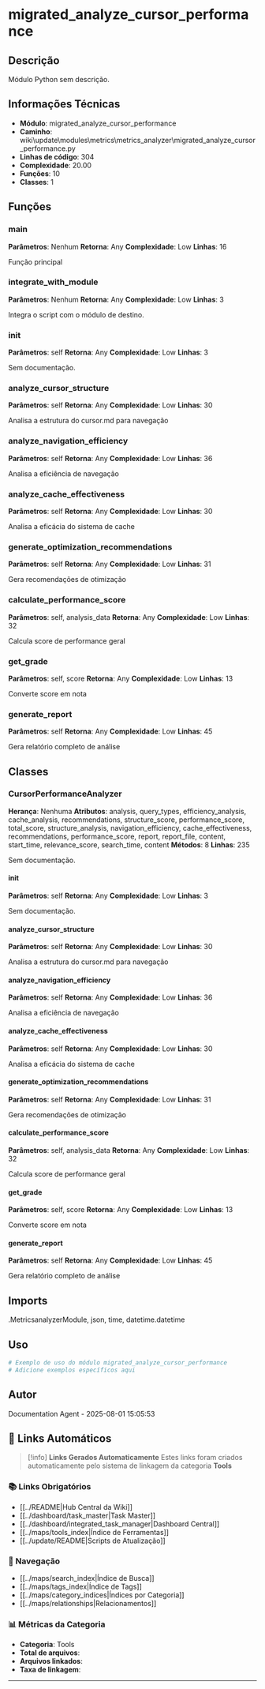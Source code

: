 # migrated_analyze_cursor_performance

## Descrição

Módulo Python sem descrição.

## Informações Técnicas

- **Módulo**: migrated_analyze_cursor_performance
- **Caminho**: wiki\update\modules\metrics\metrics_analyzer\migrated_analyze_cursor_performance.py
- **Linhas de código**: 304
- **Complexidade**: 20.00
- **Funções**: 10
- **Classes**: 1

## Funções

### main

**Parâmetros**: Nenhum
**Retorna**: Any
**Complexidade**: Low
**Linhas**: 16

Função principal

### integrate_with_module

**Parâmetros**: Nenhum
**Retorna**: Any
**Complexidade**: Low
**Linhas**: 3

Integra o script com o módulo de destino.

### __init__

**Parâmetros**: self
**Retorna**: Any
**Complexidade**: Low
**Linhas**: 3

Sem documentação.

### analyze_cursor_structure

**Parâmetros**: self
**Retorna**: Any
**Complexidade**: Low
**Linhas**: 30

Analisa a estrutura do cursor.md para navegação

### analyze_navigation_efficiency

**Parâmetros**: self
**Retorna**: Any
**Complexidade**: Low
**Linhas**: 36

Analisa a eficiência de navegação

### analyze_cache_effectiveness

**Parâmetros**: self
**Retorna**: Any
**Complexidade**: Low
**Linhas**: 30

Analisa a eficácia do sistema de cache

### generate_optimization_recommendations

**Parâmetros**: self
**Retorna**: Any
**Complexidade**: Low
**Linhas**: 31

Gera recomendações de otimização

### calculate_performance_score

**Parâmetros**: self, analysis_data
**Retorna**: Any
**Complexidade**: Low
**Linhas**: 32

Calcula score de performance geral

### get_grade

**Parâmetros**: self, score
**Retorna**: Any
**Complexidade**: Low
**Linhas**: 13

Converte score em nota

### generate_report

**Parâmetros**: self
**Retorna**: Any
**Complexidade**: Low
**Linhas**: 45

Gera relatório completo de análise

## Classes

### CursorPerformanceAnalyzer

**Herança**: Nenhuma
**Atributos**: analysis, query_types, efficiency_analysis, cache_analysis, recommendations, structure_score, performance_score, total_score, structure_analysis, navigation_efficiency, cache_effectiveness, recommendations, performance_score, report, report_file, content, start_time, relevance_score, search_time, content
**Métodos**: 8
**Linhas**: 235

Sem documentação.

#### __init__

**Parâmetros**: self
**Retorna**: Any
**Complexidade**: Low
**Linhas**: 3

Sem documentação.

#### analyze_cursor_structure

**Parâmetros**: self
**Retorna**: Any
**Complexidade**: Low
**Linhas**: 30

Analisa a estrutura do cursor.md para navegação

#### analyze_navigation_efficiency

**Parâmetros**: self
**Retorna**: Any
**Complexidade**: Low
**Linhas**: 36

Analisa a eficiência de navegação

#### analyze_cache_effectiveness

**Parâmetros**: self
**Retorna**: Any
**Complexidade**: Low
**Linhas**: 30

Analisa a eficácia do sistema de cache

#### generate_optimization_recommendations

**Parâmetros**: self
**Retorna**: Any
**Complexidade**: Low
**Linhas**: 31

Gera recomendações de otimização

#### calculate_performance_score

**Parâmetros**: self, analysis_data
**Retorna**: Any
**Complexidade**: Low
**Linhas**: 32

Calcula score de performance geral

#### get_grade

**Parâmetros**: self, score
**Retorna**: Any
**Complexidade**: Low
**Linhas**: 13

Converte score em nota

#### generate_report

**Parâmetros**: self
**Retorna**: Any
**Complexidade**: Low
**Linhas**: 45

Gera relatório completo de análise

## Imports

.MetricsanalyzerModule, json, time, datetime.datetime

## Uso

```python
# Exemplo de uso do módulo migrated_analyze_cursor_performance
# Adicione exemplos específicos aqui
```

## Autor

Documentation Agent - 2025-08-01 15:05:53

## 🔗 **Links Automáticos**

> [!info] **Links Gerados Automaticamente**
> Estes links foram criados automaticamente pelo sistema de linkagem da categoria **Tools**

### **📚 Links Obrigatórios**
- [[../README|Hub Central da Wiki]]
- [[../dashboard/task_master|Task Master]]
- [[../dashboard/integrated_task_manager|Dashboard Central]]
- [[../maps/tools_index|Índice de Ferramentas]]
- [[../update/README|Scripts de Atualização]]

### **🧭 Navegação**
- [[../maps/search_index|Índice de Busca]]
- [[../maps/tags_index|Índice de Tags]]
- [[../maps/category_indices|Índices por Categoria]]
- [[../maps/relationships|Relacionamentos]]

### **📊 Métricas da Categoria**
- **Categoria**: Tools
- **Total de arquivos**: <!-- Contador automático -->
- **Arquivos linkados**: <!-- Contador automático -->
- **Taxa de linkagem**: <!-- Percentual automático -->

---

